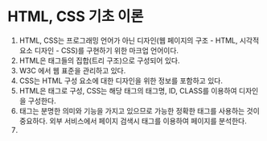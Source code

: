# HTML, CSS 기초 이론

1. HTML, CSS는 프로그래밍 언어가 아닌 디자인(웹 페이지의 구조 - HTML, 시각적 요소 디자인 - CSS)를 구현하기 위한 마크업 언어이다.
2. HTML은 태그들의 집합(트리 구조)으로 구성되어 있다.
3. W3C 에서 웹 표준을 관리하고 있다.
4. CSS는 HTML 구성 요소에 대한 디자인을 위한 정보를 포함하고 있다.
5. HTML은 태그로 구성, CSS는 해당 태그의 태그명, ID, CLASS를 이용하여 디자인을 구성한다.
6.  태그는 분명한 의미와 기능을 가지고 있으므로 가능한 정확한 태그를 사용하는 것이 중요하다. 외부 서비스에서 페이지 검색시 태그를 이용하여 페이지를 분석한다. 
7. 
